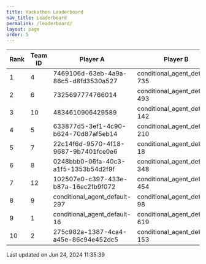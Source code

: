```yaml
---
title: Hackathon Leaderboard
nav_title: Leaderboard
permalink: /leaderboard/
layout: page
order: 5
---
```


|Rank            |Team ID         |Player A        |Player B        |Player C        |Total Score     |
|----------------|----------------|----------------|----------------|----------------|----------------|
|1               |4               |7469106d-63eb-4a9a-86c5-d8fd3530a527|conditional_agent_default-735|conditional_agent_default-801|1475.12         |
|2               |6               |7325697774766014|conditional_agent_default-493|conditional_agent_default-763|1307.07         |
|3               |10              |4834610906429589|conditional_agent_default-142|conditional_agent_default-525|1011.43         |
|4               |5               |633877d5-3ef1-4c90-b624-70d87af5eb14|conditional_agent_default-210|conditional_agent_default-553|598.33          |
|5               |7               |22c14f6d-9570-4f18-9687-9b7401fce0e6|conditional_agent_default-18|conditional_agent_default-915|537.69          |
|6               |8               |0248bbb0-06fa-40c3-a1f5-1353b54d2f9f|conditional_agent_default-348|conditional_agent_default-705|460.99          |
|7               |12              |102507e0-c397-433e-b87a-16ec2fb9f072|conditional_agent_default-454|conditional_agent_default-888|456.24          |
|8               |9               |conditional_agent_default-297|conditional_agent_default-98|d8a3b7be-ddba-42cd-9268-5eb4cdd5c0fa|365.99          |
|9               |1               |conditional_agent_default-16|conditional_agent_default-619|developer       |95.0            |
|10              |2               |275c982a-1387-4ca4-a45e-86c94e452dc5|conditional_agent_default-153|conditional_agent_default-367|95.0            |

Last updated on Jun 24, 2024 11:35:39